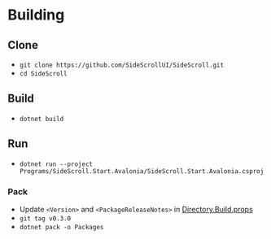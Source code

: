 # Building

## Clone
- `git clone https://github.com/SideScrollUI/SideScroll.git`
- `cd SideScroll`

## Build
- `dotnet build`

## Run
- `dotnet run --project Programs/SideScroll.Start.Avalonia/SideScroll.Start.Avalonia.csproj`

### Pack
- Update `<Version>` and `<PackageReleaseNotes>` in [Directory.Build.props](../../Directory.Build.props)
- `git tag v0.3.0`
- `dotnet pack -o Packages`
